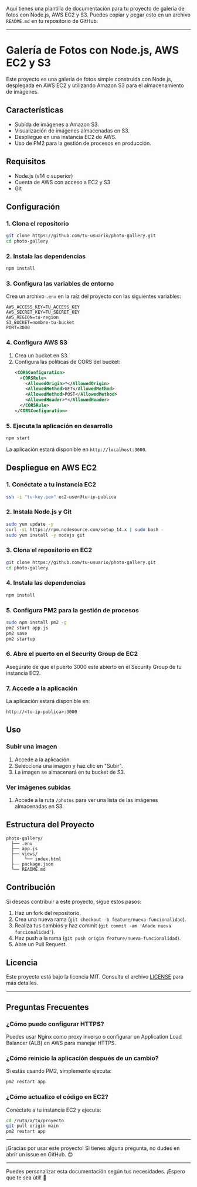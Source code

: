 Aquí tienes una plantilla de documentación para tu proyecto de galería de fotos con Node.js, AWS EC2 y S3. Puedes copiar y pegar esto en un archivo `README.md` en tu repositorio de GitHub.

---

# Galería de Fotos con Node.js, AWS EC2 y S3

Este proyecto es una galería de fotos simple construida con Node.js, desplegada en AWS EC2 y utilizando Amazon S3 para el almacenamiento de imágenes.

## Características

- Subida de imágenes a Amazon S3.
- Visualización de imágenes almacenadas en S3.
- Despliegue en una instancia EC2 de AWS.
- Uso de PM2 para la gestión de procesos en producción.

## Requisitos

- Node.js (v14 o superior)
- Cuenta de AWS con acceso a EC2 y S3
- Git

## Configuración

### 1. Clona el repositorio

```bash
git clone https://github.com/tu-usuario/photo-gallery.git
cd photo-gallery
```

### 2. Instala las dependencias

```bash
npm install
```

### 3. Configura las variables de entorno

Crea un archivo `.env` en la raíz del proyecto con las siguientes variables:

```env
AWS_ACCESS_KEY=TU_ACCESS_KEY
AWS_SECRET_KEY=TU_SECRET_KEY
AWS_REGION=tu-region
S3_BUCKET=nombre-tu-bucket
PORT=3000
```

### 4. Configura AWS S3

1. Crea un bucket en S3.
2. Configura las políticas de CORS del bucket:
   ```xml
   <CORSConfiguration>
     <CORSRule>
       <AllowedOrigin>*</AllowedOrigin>
       <AllowedMethod>GET</AllowedMethod>
       <AllowedMethod>POST</AllowedMethod>
       <AllowedHeader>*</AllowedHeader>
     </CORSRule>
   </CORSConfiguration>
   ```

### 5. Ejecuta la aplicación en desarrollo

```bash
npm start
```

La aplicación estará disponible en `http://localhost:3000`.

## Despliegue en AWS EC2

### 1. Conéctate a tu instancia EC2

```bash
ssh -i "tu-key.pem" ec2-user@tu-ip-publica
```

### 2. Instala Node.js y Git

```bash
sudo yum update -y
curl -sL https://rpm.nodesource.com/setup_14.x | sudo bash -
sudo yum install -y nodejs git
```

### 3. Clona el repositorio en EC2

```bash
git clone https://github.com/tu-usuario/photo-gallery.git
cd photo-gallery
```

### 4. Instala las dependencias

```bash
npm install
```

### 5. Configura PM2 para la gestión de procesos

```bash
sudo npm install pm2 -g
pm2 start app.js
pm2 save
pm2 startup
```

### 6. Abre el puerto en el Security Group de EC2

Asegúrate de que el puerto 3000 esté abierto en el Security Group de tu instancia EC2.

### 7. Accede a la aplicación

La aplicación estará disponible en:
```
http://<tu-ip-publica>:3000
```

## Uso

### Subir una imagen

1. Accede a la aplicación.
2. Selecciona una imagen y haz clic en "Subir".
3. La imagen se almacenará en tu bucket de S3.

### Ver imágenes subidas

1. Accede a la ruta `/photos` para ver una lista de las imágenes almacenadas en S3.

## Estructura del Proyecto

```
photo-gallery/
  ├── .env
  ├── app.js
  ├── views/
  │    └── index.html
  ├── package.json
  └── README.md
```

## Contribución

Si deseas contribuir a este proyecto, sigue estos pasos:

1. Haz un fork del repositorio.
2. Crea una nueva rama (`git checkout -b feature/nueva-funcionalidad`).
3. Realiza tus cambios y haz commit (`git commit -am 'Añade nueva funcionalidad'`).
4. Haz push a la rama (`git push origin feature/nueva-funcionalidad`).
5. Abre un Pull Request.

## Licencia

Este proyecto está bajo la licencia MIT. Consulta el archivo [LICENSE](LICENSE) para más detalles.

---

## Preguntas Frecuentes

### ¿Cómo puedo configurar HTTPS?

Puedes usar Nginx como proxy inverso o configurar un Application Load Balancer (ALB) en AWS para manejar HTTPS.

### ¿Cómo reinicio la aplicación después de un cambio?

Si estás usando PM2, simplemente ejecuta:
```bash
pm2 restart app
```

### ¿Cómo actualizo el código en EC2?

Conéctate a tu instancia EC2 y ejecuta:
```bash
cd /ruta/a/tu/proyecto
git pull origin main
pm2 restart app
```

---

¡Gracias por usar este proyecto! Si tienes alguna pregunta, no dudes en abrir un issue en GitHub. 😊

---

Puedes personalizar esta documentación según tus necesidades. ¡Espero que te sea útil! 🚀
